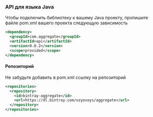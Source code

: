 ### API для языка Java
Чтобы подключить библиотеку к вашему Java проекту, пропишите файле pom.xml вашего проекта следующую зависимость

```xml
<dependency>
  <groupId>com.aggregate</groupId>
  <artifactId>api</artifactId>
  <version>0.0.2</version>
  <scope>provided</scope>
</dependency>
```

#### Репозиторий
Не забудьте добавить в pom.xml ссылку на репозиторий

```xml
<repositories>
  <repository>
    <id>bintray-aggregate</id>
    <url>https://dl.bintray.com/uzyovoys/aggregate</url>
  </repository>
</repositories>
```
